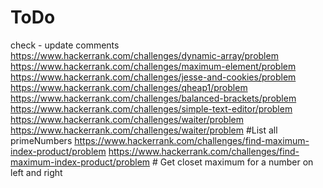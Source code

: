 # ToDo
check - update comments
https://www.hackerrank.com/challenges/dynamic-array/problem
https://www.hackerrank.com/challenges/maximum-element/problem
https://www.hackerrank.com/challenges/jesse-and-cookies/problem
https://www.hackerrank.com/challenges/qheap1/problem
https://www.hackerrank.com/challenges/balanced-brackets/problem
https://www.hackerrank.com/challenges/simple-text-editor/problem
https://www.hackerrank.com/challenges/waiter/problem
https://www.hackerrank.com/challenges/waiter/problem #List all primeNumbers
https://www.hackerrank.com/challenges/find-maximum-index-product/problem
https://www.hackerrank.com/challenges/find-maximum-index-product/problem # Get closet maximum for a number on left and right
